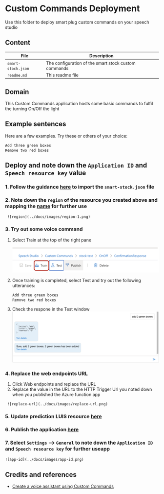 # Custom Commands Deployment
Use this folder to deploy smart plug custom commands on your speech studio

## Content
| File             | Description                                                   |
|-------------------------|---------------------------------------------------------------|
| `smart-stock.json`       | The configuration of the smart stock custom commands           |
| `readme.md`     | This readme file   |

## Domain
This Custom Commands application hosts some basic commands to fulfil the turning On/Off the light

## Example sentences
Here are a few examples. Try these or others of your choice:

```
Add three green boxes
Remove two red boxes
```

## Deploy and note down the `Application ID` and `Speech resource key` value

### 1. Follow the guidance [here](https://github.com/MicrosoftDocs/azure-docs/blob/master/articles/cognitive-services/Speech-Service/quickstart-custom-commands-application.md#go-to-the-speech-studio-for-custom-commands) to import the `smart-stock.json` file

### 2. Note down the `region` of the resource you created above and mapping the [name](https://azuretracks.com/2021/04/current-azure-region-names-reference/) for further use 
   
     ![region](../docs/images/region-1.png)

### 3. Try out some voice command 
   1. Select Train at the top of the right pane

        ![speech-train](../docs/images/speech-train.png)

   2. Once training is completed, select Test and try out the following utterances:
        ```
        Add three green boxes
        Remove two red boxes
        ```
   3. Check the respone in the Test window
        ![test-response](../docs/images/test-response.png)

### 4. Replace the web endpoints URL
   1. Click Web endpoints and replace the URL
   2. Replace the value in the URL to the HTTP Trigger Url you noted down when you published the Azure function app
     
     ![replace-url](../docs/images/replace-url.png)

### 5. Update prediction LUIS resource [here](https://github.com/MicrosoftDocs/azure-docs/blob/master/articles/cognitive-services/Speech-Service/quickstart-custom-commands-application.md#update-prediction-luis-resource)

### 6. Publish the application [here](https://github.com/MicrosoftDocs/azure-docs/blob/master/articles/cognitive-services/Speech-Service/quickstart-custom-commands-application.md#publish-the-application)

### 7. Select `Settings` --> `General` to note down the `Application ID` and `Speech resource key` for further useapp
   
    ![app-id](../docs/images/app-id.png)

## Credits and references
- [Create a voice assistant using Custom Commands](https://github.com/MicrosoftDocs/azure-docs/blob/master/articles/cognitive-services/Speech-Service/quickstart-custom-commands-application.md#publish-the-application) 